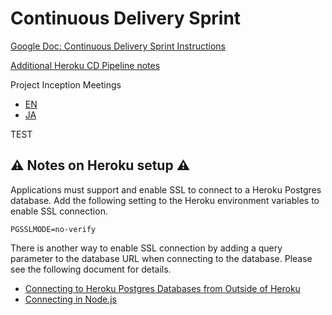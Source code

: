# Continuous Delivery Sprint

[Google Doc: Continuous Delivery Sprint Instructions](https://docs.google.com/document/d/e/2PACX-1vR5w4OtwQ9kH3s70y3oY2rJ5OZLX8GvG8DXSduDi9zZLfiId7oCDl-3zZjrKz2U_SBiUOwcY8i7PBM5/pub)

[Additional Heroku CD Pipeline notes](https://docs.google.com/document/d/e/2PACX-1vRhJ4KOlEX4NE6vhb-8m9WC2ugm9LqNEWbcFvugg8A1JZ__9kwVVnzRzXxxyHW_idqWQYC1D3xNSTKe/pub)

Project Inception Meetings

- [EN](https://www.infoq.com/articles/project-inception-meeting/)
- [JA](https://www.infoq.com/jp/articles/project-inception-meeting/?itm_source=infoq_en&itm_medium=link_on_en_item&itm_campaign=item_in_other_langs)

TEST

## ⚠️ Notes on Heroku setup ⚠️

Applications must support and enable SSL to connect to a Heroku Postgres database.
Add the following setting to the Heroku environment variables to enable SSL connection.

```
PGSSLMODE=no-verify
```

There is another way to enable SSL connection by adding a query parameter to the database URL when connecting to the database.
Please see the following document for details.

- [Connecting to Heroku Postgres Databases from Outside of Heroku](https://devcenter.heroku.com/articles/connecting-to-heroku-postgres-databases-from-outside-of-heroku#ssl)
- [Connecting in Node.js](https://devcenter.heroku.com/articles/heroku-postgresql#connecting-in-node-js)
